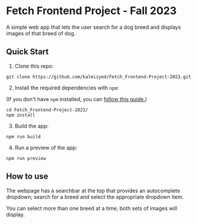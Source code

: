 # Fetch Frontend Project - Fall 2023
A simple web app that lets the user search for a dog breed and displays images
of that breed of dog.


## Quick Start

1. Clone this repo:

```git clone https://github.com/kalmizyed/Fetch_Frontend-Project-2023.git```

2. Install the required dependencies with `npm`:

(If you don't have `npm` installed, you can [follow this guide.]([url](https://docs.npmjs.com/cli/v7/configuring-npm/install)https://docs.npmjs.com/cli/v7/configuring-npm/install))

```
cd Fetch_Frontend-Project-2023/
npm install
```

3. Build the app:

```
npm run build
```

4. Run a preview of the app:

```
npm run preview
```

## How to use

The webpage has a searchbar at the top that provides an autocomplete dropdown;
search for a breed and select the appropriate dropdown item.

You can select more than one breed at a time; both sets of images will display.